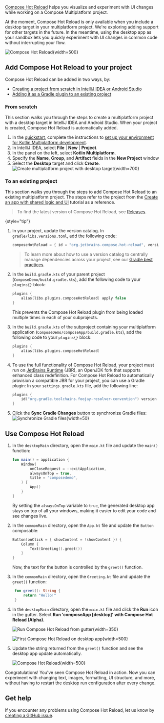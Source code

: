 [//]: # (title: Compose Hot Reload)

<primary-label ref="alpha"/>

[Compose Hot Reload](https://github.com/JetBrains/compose-hot-reload) helps you visualize and experiment with UI changes while working on a Compose Multiplatform project.

At the moment, Compose Hot Reload is only available when you include a desktop target in your multiplatform project. 
We're exploring adding support for other targets in the future. In the meantime, using the desktop app as your sandbox
lets you quickly experiment with UI changes in common code without interrupting your flow.

![Compose Hot Reload](compose-hot-reload.gif){width=500}

## Add Compose Hot Reload to your project

Compose Hot Reload can be added in two ways, by:

* [Creating a project from scratch in IntelliJ IDEA or Android Studio](#from-scratch)
* [Adding it as a Gradle plugin  to an existing project](#to-an-existing-project)

### From scratch

This section walks you through the steps to create a multiplatform project with a desktop target in IntelliJ IDEA and
Android Studio. When your project is created, Compose Hot Reload is automatically added.

1. In the [quickstart](quickstart.md), complete the instructions to [set up your environment for Kotlin Multiplatform development](quickstart.md#set-up-the-environment).
2. In IntelliJ IDEA, select **File** | **New** | **Project**.
3. In the panel on the left, select **Kotlin Multiplatform**.
4. Specify the **Name**, **Group**, and **Artifact** fields in the **New Project** window
5. Select the **Desktop** target and click **Create**.
   ![Create multiplatform project with desktop target](create-desktop-project.png){width=700}

### To an existing project

This section walks you through the steps to add Compose Hot Reload to an existing multiplatform project. The steps refer
to the project from the [Create an app with shared logic and UI](compose-multiplatform-create-first-app.md) tutorial as a reference.

> To find the latest version of Compose Hot Reload, see [Releases](https://github.com/JetBrains/compose-hot-reload/releases).
> 
{style="tip"}

1. In your project, update the version catalog. In `gradle/libs.versions.toml`, add the following code:
   ```kotlin
   composeHotReload = { id = "org.jetbrains.compose.hot-reload", version.ref = "composeHotReload"}
   ```

   > To learn more about how to use a version catalog to centrally manage dependencies across your project, see our [Gradle best practices](https://kotlinlang.org/gradle-best-practices.html).

2. In the `build.gradle.kts` of your parent project (`ComposeDemo/build.gradle.kts`), add the following code to your `plugins{}` block:
   ```kotlin
   plugins {
       alias(libs.plugins.composeHotReload) apply false
   }
   ```
   This prevents the Compose Hot Reload plugin from being loaded multiple times in each of your subprojects.

3. In the `build.gradle.kts` of the subproject containing your multiplatform application (`ComposeDemo/composeApp/build.gradle.kts`), add the following code to your `plugins{}` block:
   ```kotlin
   plugins { 
       alias(libs.plugins.composeHotReload)
   }
   ```

4. To use the full functionality of Compose Hot Reload, your project must run on [JetBrains Runtime](https://github.com/JetBrains/JetBrainsRuntime)
   (JBR), an OpenJDK fork that supports enhanced class redefinition.
   For Compose Hot Reload to automatically provision a compatible JBR for your project, you can use a Gradle plugin:
   In your `settings.gradle.kts` file, add the following line:
   ```kotlin
   plugins {
       id("org.gradle.toolchains.foojay-resolver-convention") version "%foojayResolverConventionVersion%"
   }
   ```

5. Click the **Sync Gradle Changes** button to synchronize Gradle files: ![Synchronize Gradle files](gradle-sync.png){width=50}

## Use Compose Hot Reload

1. In the `desktopMain` directory, open the `main.kt` file and update the `main()` function:
   ```kotlin
   fun main() = application {
       Window(
           onCloseRequest = ::exitApplication,
           alwaysOnTop = true,
           title = "composedemo",
       ) {
           App()
       }
   }
   ```
   By setting the `alwaysOnTop` variable to `true`, the generated desktop app stays on top of all your windows, making it easier
   to edit your code and see changes live.

2. In the `commonMain` directory, open the `App.kt` file and update the `Button` composable:
   ```kotlin
   Button(onClick = { showContent = !showContent }) {
       Column {
           Text(Greeting().greet())
       }
   }
   ```
   Now, the text for the button is controlled by the `greet()` function.

3. In the `commonMain` directory, open the `Greeting.kt` file and update the `greet()` function:
   ```kotlin
    fun greet(): String {
        return "Hello!"
    }
   ```

4.  In the `desktopMain` directory, open the `main.kt` file and click the **Run** icon in the gutter. 
    Select **Run 'composeApp [desktop]' with Compose Hot Reload (Alpha)**.

    ![Run Compose Hot Reload from gutter](compose-hot-reload-gutter-run.png){width=350}

    ![First Compose Hot Reload on desktop app](compose-hot-reload-hello.png){width=500}

5. Update the string returned from the `greet()` function and see the desktop app update automatically.

   ![Compose Hot Reload](compose-hot-reload.gif){width=500}

Congratulations! You've seen Compose Hot Reload in action. Now you can experiment with changing text, images, formatting, 
UI structure, and more, without having to restart the desktop run configuration after every change.

## Get help

If you encounter any problems using Compose Hot Reload, let us know by [creating a GitHub issue](https://github.com/JetBrains/compose-hot-reload/issues).